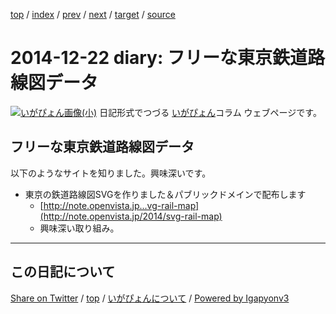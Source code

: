 [top](../index.html) 
 / [index](index.html) 
 / [prev](ig141217.html) 
 / [next](../2015/ig150122.html) 
 / [target](https://igapyon.github.io/diary/2014/ig141222.html) 
 / [source](https://github.com/igapyon/diary/blob/gh-pages/2014/ig141222.src.md) 

2014-12-22 diary: フリーな東京鉄道路線図データ
=====================================================================================================
[![いがぴょん画像(小)](https://igapyon.github.io/diary/images/iga200306s.jpg "いがぴょん")](https://igapyon.github.io/diary/memo/memoigapyon.html) 日記形式でつづる [いがぴょん](https://igapyon.github.io/diary/memo/memoigapyon.html)コラム ウェブページです。

## フリーな東京鉄道路線図データ

以下のようなサイトを知りました。興味深いです。

* 東京の鉄道路線図SVGを作りました＆パブリックドメインで配布します
  * [http://note.openvista.jp...vg-rail-map](http://note.openvista.jp/2014/svg-rail-map)
  * 興味深い取り組み。


----------------------------------------------------------------------------------------------------

## この日記について

[Share on Twitter](https://twitter.com/intent/tweet?hashtags=igapyon%2Cdiary%2C%E3%81%84%E3%81%8C%E3%81%B4%E3%82%87%E3%82%93&text=%E3%83%95%E3%83%AA%E3%83%BC%E3%81%AA%E6%9D%B1%E4%BA%AC%E9%89%84%E9%81%93%E8%B7%AF%E7%B7%9A%E5%9B%B3%E3%83%87%E3%83%BC%E3%82%BF&url=https%3A%2F%2Figapyon.github.io%2Fdiary%2F2014%2Fig141222.html) / [top](../index.html) / [いがぴょんについて](https://igapyon.github.io/diary/memo/memoigapyon.html) / [Powered by Igapyonv3](https://github.com/igapyon/igapyonv3)
